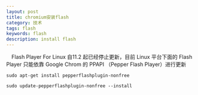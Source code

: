 ```yaml
---
layout: post
title: chromium安装flash
category: 技术
tags: flash
keywords: flash
description: install flash
---
```


　Flash Player For Linux 自11.2 起已经停止更新，目前 Linux 平台下面的 Flash Player 只能依靠 Google Chrom 的 PPAPI （Pepper Flash Player）进行更新
 
 ```
 sudo apt-get install pepperflashplugin-nonfree
 
 sudo update-pepperflashplugin-nonfree --install
 ```
